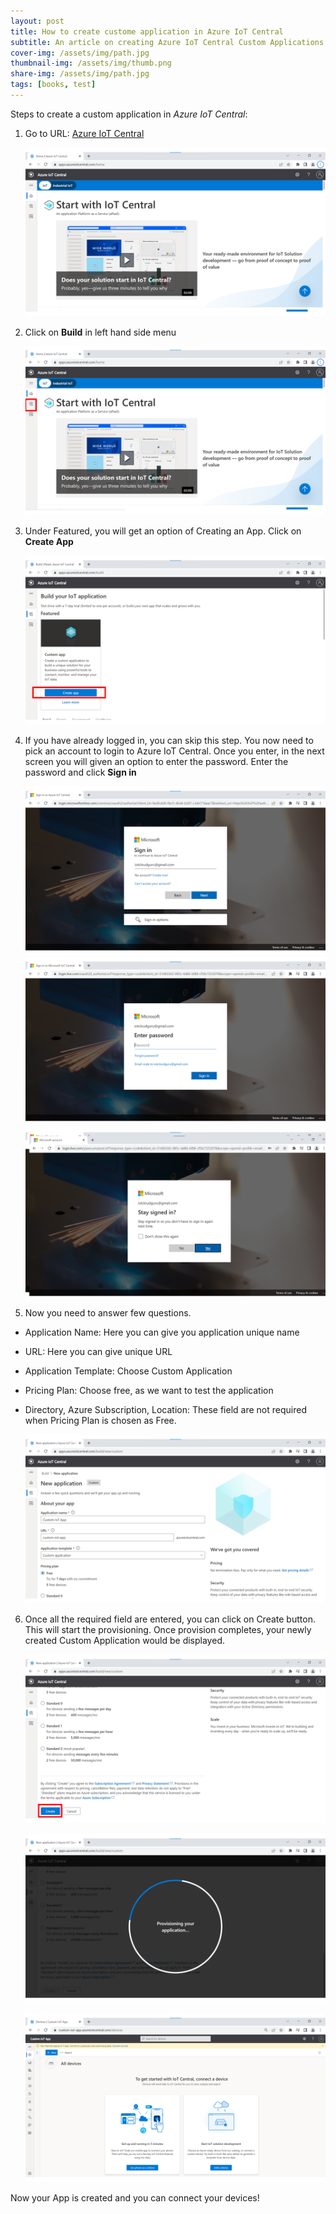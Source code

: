 ```yaml
---
layout: post
title: How to create custome application in Azure IoT Central
subtitle: An article on creating Azure IoT Central Custom Applications
cover-img: /assets/img/path.jpg
thumbnail-img: /assets/img/thumb.png
share-img: /assets/img/path.jpg
tags: [books, test]
---
```

Steps to create a custom application in *Azure IoT Central*:

 1. Go to URL: [Azure IoT Central](https://apps.azureiotcentral.com/home)
         
      ![alt text](/assets/img/Slide1.PNG)
             
 2. Click on **Build** in left hand side menu
    
     ![alt text](/assets/img/Slide2.PNG)
     
 3. Under Featured, you will get an option of Creating an App. Click on **Create App**
     
     ![alt text](/assets/img/Slide3.PNG)
    
 4. If you have already logged in, you can skip this step. You now need to pick an account to login to Azure IoT  Central. Once you enter, in the next screen you
    will given an option to enter the password. Enter the  password and click **Sign in**
      
     ![alt text](/assets/img/Slide4.PNG)
     ![alt text](/assets/img/Slide5.PNG)
     ![alt text](/assets/img/Slide6.PNG)
    
5. Now you need to answer few questions. 
 - Application Name: Here you can give you application unique name 
 - URL: Here you can give unique URL
 - Application Template: Choose Custom Application
 - Pricing Plan: Choose free, as we want to test the application
 - Directory, Azure  Subscription, Location: These field are not required when Pricing Plan is chosen as Free.
    
    ![alt text](/assets/img/Slide7.PNG)
    
6. Once all the required field are entered, you can click on Create button. This will start the provisioning. Once provision completes, your newly created Custom Application would be displayed.
    
    ![alt text](/assets/img/Slide8.PNG)
    
    ![alt text](/assets/img/Slide9.PNG)
         
    ![alt text](/assets/img/Slide10.PNG)

Now your App is created and you can connect your devices!

